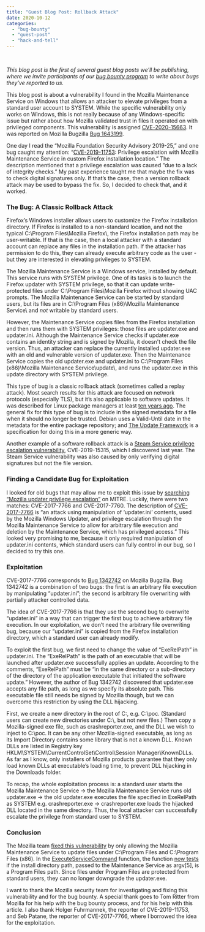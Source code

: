 ```yaml
---
title: "Guest Blog Post: Rollback Attack"
date: 2020-10-12
categories: 
  - "bug-bounty"
  - "guest-post"
  - "hack-and-tell"
---
```


 

_This blog post is the first of several guest blog posts we'll be publishing, where we invite participants of our [bug bounty program](https://www.mozilla.org/en-US/security/client-bug-bounty/) to write about bugs they've reported to us._

This blog post is about a vulnerability I found in the Mozilla Maintenance Service on Windows that allows an attacker to elevate privileges from a standard user account to SYSTEM. While the specific vulnerability only works on Windows, this is not really because of any Windows-specific issue but rather about how Mozilla validated trust in files it operated on with privileged components. This vulnerability is assigned [CVE-2020-15663](https://www.mozilla.org/en-US/security/advisories/mfsa2020-36/#CVE-2020-15663). It was reported on Mozilla Bugzilla [Bug 1643199](https://bugzilla.mozilla.org/show_bug.cgi?id=1643199).

One day I read the “Mozilla Foundation Security Advisory 2019-25,” and one bug caught my attention: “[CVE-2019-11753](https://www.mozilla.org/en-US/security/advisories/mfsa2019-25/#CVE-2019-11753): Privilege escalation with Mozilla Maintenance Service in custom Firefox installation location.” The description mentioned that a privilege escalation was caused “due to a lack of integrity checks.” My past experience taught me that maybe the fix was to check digital signatures only. If that’s the case, then a version rollback attack may be used to bypass the fix. So, I decided to check that, and it worked.

### **The Bug: A Classic Rollback Attack**

Firefox’s Windows installer allows users to customize the Firefox installation directory. If Firefox is installed to a non-standard location, and not the typical C:\\Program Files\\Mozilla Firefox\\, the Firefox installation path may be user-writable. If that is the case, then a local attacker with a standard account can replace any files in the installation path. If the attacker has permission to do this, they can already execute arbitrary code as the user - but they are interested in elevating privileges to SYSTEM.

The Mozilla Maintenance Service is a Windows service, installed by default. This service runs with SYSTEM privilege. One of its tasks is to launch the Firefox updater with SYSTEM privilege, so that it can update write-protected files under C:\\Program Files\\Mozilla Firefox without showing UAC prompts. The Mozilla Maintenance Service can be started by standard users, but its files are in C:\\Program Files (x86)\\Mozilla Maintenance Service\\ and _not_ writable by standard users.

However, the Maintenance Service copies files from the Firefox installation and then runs them with SYSTEM privileges: those files are updater.exe and updater.ini. Although the Maintenance Service checks if updater.exe contains an identity string and is signed by Mozilla, it doesn't check the file version. Thus, an attacker can replace the currently installed updater.exe with an old and vulnerable version of updater.exe. Then the Maintenance Service copies the old updater.exe and updater.ini to C:\\Program Files (x86)\\Mozilla Maintenance Service\\update\\, and runs the updater.exe in this update directory with SYSTEM privilege.

This type of bug is a classic rollback attack (sometimes called a replay attack). Most search results for this attack are focused on network protocols (especially TLS), but it’s also applicable to software updates. It was described for Linux package managers at least [ten years ago](https://www2.cs.arizona.edu/stork/packagemanagersecurity/attacks-on-package-managers.html). The general fix for this type of bug is to include in the signed metadata for a file when it should no longer be trusted. Debian uses a Valid-Until date in the metadata for the entire package repository; and [The Update Framework](https://theupdateframework.io/) is a specification for doing this in a more generic way.

Another example of a software rollback attack is a [Steam Service privilege escalation vulnerability](https://xiaoyinl.github.io/steam_EoP_bypass.html), CVE-2019-15315, which I discovered last year. The Steam Service vulnerability was also caused by only verifying digital signatures but not the file version.

### **Finding a Candidate Bug for Exploitation**

I looked for old bugs that may allow me to exploit this issue by [searching “Mozilla updater privilege escalation”](https://cve.mitre.org/cgi-bin/cvekey.cgi?keyword=Mozilla+updater+privilege+escalation) on MITRE. Luckily, there were two matches: CVE-2017-7766 and CVE-2017-7760. The description of [CVE-2017-7766](https://cve.mitre.org/cgi-bin/cvename.cgi?name=CVE-2017-7766) is “an attack using manipulation of ‘updater.ini’ contents, used by the Mozilla Windows Updater, and privilege escalation through the Mozilla Maintenance Service to allow for arbitrary file execution and deletion by the Maintenance Service, which has privileged access.” This looked very promising to me, because it only required manipulation of updater.ini contents, which standard users can fully control in our bug, so I decided to try this one.

### **Exploitation**

CVE-2017-7766 corresponds to [Bug 1342742](https://bugzilla.mozilla.org/show_bug.cgi?id=1342742) on Mozilla Bugzilla. Bug 1342742 is a combination of two bugs: the first is an arbitrary file execution by manipulating “updater.ini”; the second is arbitrary file overwriting with partially attacker controlled data.

The idea of CVE-2017-7766 is that they use the second bug to overwrite “updater.ini” in a way that can trigger the first bug to achieve arbitrary file execution. In our exploitation, we don’t need the arbitrary file overwriting bug, because our “updater.ini” is copied from the Firefox installation directory, which a standard user can already modify.

To exploit the first bug, we first need to change the value of “ExeRelPath” in updater.ini. The “ExeRelPath” is the path of an executable that will be launched after updater.exe successfully applies an update. According to the comments, “ExeRelPath” must be “in the same directory or a sub-directory of the directory of the application executable that initiated the software update.” However, the author of Bug 1342742 discovered that updater.exe accepts any file path, as long as we specify its absolute path. This executable file still needs be signed by Mozilla though, but we can overcome this restriction by using the DLL hijacking.

First, we create a new directory in the root of C:, e.g. C:\\poc. (Standard users can create new directories under C:\\, but not new files.) Then copy a Mozilla-signed exe file, such as crashreporter.exe, and the DLL we wish to inject to C:\\poc. It can be any other Mozilla-signed executable, as long as its Import Directory contains some library that is not a known DLL. Known DLLs are listed in Registry key HKLM\\SYSTEM\\CurrentControlSet\\Control\\Session Manager\\KnownDLLs. As far as I know, only installers of Mozilla products guarantee that they only load known DLLs at executable’s loading time, to prevent DLL hijacking in the Downloads folder.

To recap, the whole exploitation process is: a standard user starts the Mozilla Maintenance Service -> the Mozilla Maintenance Service runs old updater.exe -> the old updater.exe executes the file specified in ExeRelPath as SYSTEM e.g. crashreporter.exe -> crashreporter.exe loads the hijacked DLL located in the same directory. Thus, the local attacker can successfully escalate the privilege from standard user to SYSTEM.

### **Conclusion**

The Mozilla team [fixed this vulnerability](https://hg.mozilla.org/mozilla-central/rev/6a541f963216b68b88f16164bf11f93fdc7c9bd7) by only allowing the Mozilla Maintenance Service to update files under C:\\Program Files and C:\\Program Files (x86). In the [ExecuteServiceCommand](https://searchfox.org/mozilla-central/rev/89d33e1c3b0a57a9377b4815c2f4b58d933b7c32/toolkit/components/maintenanceservice/workmonitor.cpp#577) function, the function [now tests](https://searchfox.org/mozilla-central/rev/89d33e1c3b0a57a9377b4815c2f4b58d933b7c32/toolkit/components/maintenanceservice/workmonitor.cpp#640) if the install directory path, passed to the Maintenance Service as argv\[5\], is a Program Files path. Since files under Program Files are protected from standard users, they can no longer downgrade the updater.exe.

I want to thank the Mozilla security team for investigating and fixing this vulnerability and for the bug bounty. A special thank goes to Tom Ritter from Mozilla for his help with the bug bounty process, and for his help with this article. I also thank Holger Fuhrmannek, the reporter of CVE-2019-11753, and Seb Patane, the reporter of CVE-2017-7766, where I borrowed the idea for the exploitation.
